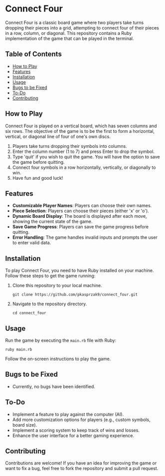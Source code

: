 # Connect Four

Connect Four is a classic board game where two players take turns dropping their pieces into a grid, attempting to connect four of their pieces in a row, column, or diagonal. This repository contains a Ruby implementation of the game that can be played in the terminal.

## Table of Contents

- [How to Play](#how-to-play)
- [Features](#features)
- [Installation](#installation)
- [Usage](#usage)
- [Bugs to be Fixed](#bugs-to-be-fixed)
- [To-Do](#to-do)
- [Contributing](#contributing)

## How to Play

Connect Four is played on a vertical board, which has seven columns and six rows. The objective of the game is to be the first to form a horizontal, vertical, or diagonal line of four of one's own discs.

1. Players take turns dropping their symbols into columns.
2. Enter the column number (1 to 7) and press Enter to drop the symbol.
3. Type 'quit' if you wish to quit the game. You will have the option to save the game before quitting.
4. Connect four symbols in a row horizontally, vertically, or diagonally to win.
5. Have fun and good luck!

## Features

- **Customizable Player Names**: Players can choose their own names.
- **Piece Selection**: Players can choose their pieces (either 'x' or 'o').
- **Dynamic Board Display**: The board is displayed after each move, showing the current state of the game.
- **Save Game Progress**: Players can save the game progress before quitting.
- **Error Handling**: The game handles invalid inputs and prompts the user to enter valid data.

## Installation

To play Connect Four, you need to have Ruby installed on your machine. Follow these steps to get the game running:

1. Clone this repository to your local machine.
   ```
   git clone https://github.com/pkasprzak9/connect_four.git
   ```
2. Navigate to the repository directory.
   ```
   cd connect_four
   ```

## Usage

Run the game by executing the `main.rb` file with Ruby:

```
ruby main.rb
```

Follow the on-screen instructions to play the game.

## Bugs to be Fixed

- Currently, no bugs have been identified.

## To-Do

- Implement a feature to play against the computer (AI).
- Add more customization options for players (e.g., custom symbols, board size).
- Implement a scoring system to keep track of wins and losses.
- Enhance the user interface for a better gaming experience.

## Contributing

Contributions are welcome! If you have an idea for improving the game or want to fix a bug, feel free to fork the repository and submit a pull request.

